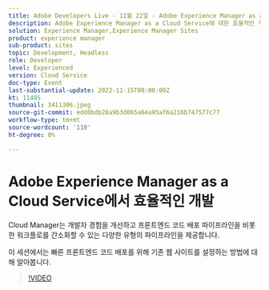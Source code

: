 ```yaml
---
title: Adobe Developers Live - 11월 22일 - Adobe Experience Manager as a Cloud Service의 효율적인 개발
description: Adobe Experience Manager as a Cloud Service에 대한 효율적인 개발Cloud Manager는 개발자 경험을 개선하고 프론트엔드 코드 배포 파이프라인을 비롯한 워크플로를 간소화할 수 있는 다양한 유형의 파이프라인을 제공합니다. 이 세션에서는 빠른 프론트엔드 코드 배포를 위해 기존 웹 사이트를 설정하는 방법에 대해 알아봅니다.
solution: Experience Manager,Experience Manager Sites
product: experience manager
sub-product: sites
topic: Development, Headless
role: Developer
level: Experienced
version: Cloud Service
doc-type: Event
last-substantial-update: 2022-11-15T00:00:00Z
kt: 11485
thumbnail: 3411306.jpeg
source-git-commit: edd0bdb28a9b3d065a64a95af6a216b747577c77
workflow-type: tm+mt
source-wordcount: '110'
ht-degree: 0%

---
```


# Adobe Experience Manager as a Cloud Service에서 효율적인 개발

Cloud Manager는 개발자 경험을 개선하고 프론트엔드 코드 배포 파이프라인을 비롯한 워크플로를 간소화할 수 있는 다양한 유형의 파이프라인을 제공합니다.

이 세션에서는 빠른 프론트엔드 코드 배포를 위해 기존 웹 사이트를 설정하는 방법에 대해 알아봅니다.

>[!VIDEO](https://video.tv.adobe.com/v/3411306/?quality=12&learn=on)
